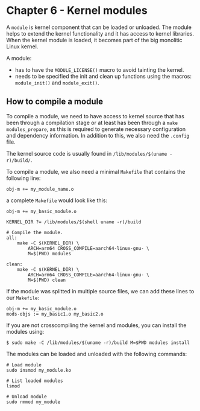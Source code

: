 
# Chapter 6 - Kernel modules


A `module` is kernel component that can be loaded or unloaded. The module helps
to extend the kernel functionality and it has access to kernel libraries. When
the kernel module is loaded, it becomes part of the big monolitic Linux kernel.


A module:

- has to have the `MODULE_LICENSE()` macro to avoid tainting the kernel.
- needs to be specified the init and clean up functions using the macros: 
`module_init()` and `module_exit()`.


## How to compile a module

To compile a module, we need to have access to kernel source that has been
through a compilation stage or at least has been through a
`make modules_prepare`, as this is required to generate necessary
configuration and dependency information. In addition to this, we also need
the `.config` file.

The kernel source code is usually found in
`/lib/modules/$(uname -r)/build/`.

To compile a module, we also need a minimal `Makefile` that contains the
following line:

```
obj-m += my_module_name.o
```

a complete `Makefile` would look like this:

```
obj-m += my_basic_module.o

KERNEL_DIR ?= /lib/modules/$(shell uname -r)/build

# Compile the module.
all:
	make -C $(KERNEL_DIR) \
		ARCH=arm64 CROSS_COMPILE=aarch64-linux-gnu- \
		M=$(PWD) modules

clean:
	make -C $(KERNEL_DIR) \
		ARCH=arm64 CROSS_COMPILE=aarch64-linux-gnu- \
		M=$(PWD) clean
```

If the module was splitted in multiple source files, we can add these lines
to our `Makefile`:

```
obj-m += my_basic_module.o
mods-objs := my_basic1.o my_basic2.o
```

If you are not crosscompiling the kernel and modules, you can install the
modules using:


```shell
$ sudo make -C /lib/modules/$(uname -r)/build M=$PWD modules install
```

The modules can be loaded and unloaded with the following commands:


```shell
# Load module
sudo insmod my_module.ko

# List loaded modules
lsmod

# Unload module
sudo rmmod my_module
```

